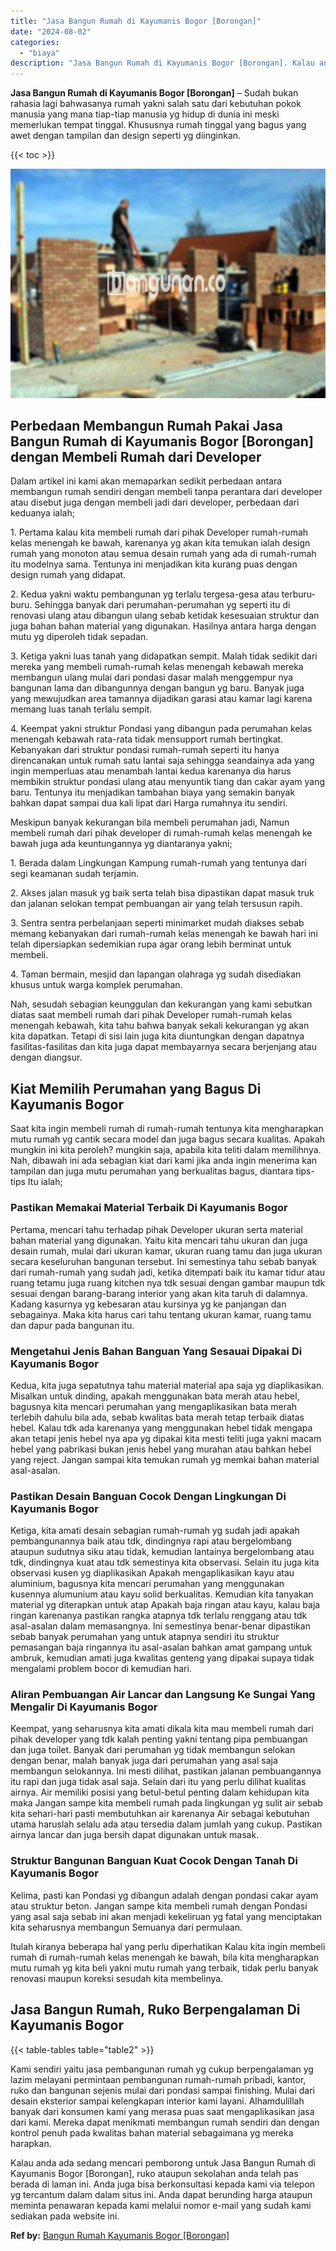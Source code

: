 ```yaml
---
title: "Jasa Bangun Rumah di Kayumanis Bogor [Borongan]"
date: "2024-08-02"
categories: 
  - "biaya"
description: "Jasa Bangun Rumah di Kayumanis Bogor [Borongan]. Kalau anda ada sedang mencari pemborong untuk Jasa Bangun Rumah di Kayumanis Bogor [Borongan], ruko ataupu..."
---
```


**Jasa Bangun Rumah di Kayumanis Bogor \[Borongan\]** – Sudah bukan rahasia lagi bahwasanya rumah yakni salah satu dari kebutuhan pokok manusia yang mana tiap-tiap manusia yg hidup di dunia ini meski memerlukan tempat tinggal. Khususnya rumah tinggal yang bagus yang awet dengan tampilan dan design seperti yg diinginkan.

{{< toc >}}

![Jasa Bangun Rumah di Kayumanis Bogor [Borongan]](/images/borong-bangunan-23.png)

## Perbedaan Membangun Rumah Pakai Jasa Bangun Rumah di Kayumanis Bogor \[Borongan\] dengan Membeli Rumah dari Developer

Dalam artikel ini kami akan memaparkan sedikit perbedaan antara membangun rumah sendiri dengan membeli tanpa perantara dari developer atau disebut juga dengan membeli jadi dari developer, perbedaan dari keduanya ialah;

1\. Pertama kalau kita membeli rumah dari pihak Developer rumah-rumah kelas menengah ke bawah, karenanya yg akan kita temukan ialah design rumah yang monoton atau semua desain rumah yang ada di rumah-rumah itu modelnya sama. Tentunya ini menjadikan kita kurang puas dengan design rumah yang didapat.

2\. Kedua yakni waktu pembangunan yg terlalu tergesa-gesa atau terburu-buru. Sehingga banyak dari perumahan-perumahan yg seperti itu di renovasi ulang atau dibangun ulang sebab ketidak kesesuaian struktur dan juga bahan bahan material yang digunakan. Hasilnya antara harga dengan mutu yg diperoleh tidak sepadan.

3\. Ketiga yakni luas tanah yang didapatkan sempit. Malah tidak sedikit dari mereka yang membeli rumah-rumah kelas menengah kebawah mereka membangun ulang mulai dari pondasi dasar malah menggempur nya bangunan lama dan dibangunnya dengan bangun yg baru. Banyak juga yang mewujudkan area tamannya dijadikan garasi atau kamar lagi karena memang luas tanah terlalu sempit.

4\. Keempat yakni struktur Pondasi yang dibangun pada perumahan kelas menengah kebawah rata-rata tidak mensupport rumah bertingkat. Kebanyakan dari struktur pondasi rumah-rumah seperti itu hanya direncanakan untuk rumah satu lantai saja sehingga seandainya ada yang ingin memperluas atau menambah lantai kedua karenanya dia harus membikin struktur pondasi ulang atau menyuntik tiang dan cakar ayam yang baru. Tentunya itu menjadikan tambahan biaya yang semakin banyak bahkan dapat sampai dua kali lipat dari Harga rumahnya itu sendiri.

Meskipun banyak kekurangan bila membeli perumahan jadi, Namun membeli rumah dari pihak developer di rumah-rumah kelas menengah ke bawah juga ada keuntungannya yg diantaranya yakni;

1\. Berada dalam Lingkungan Kampung rumah-rumah yang tentunya dari segi keamanan sudah terjamin.

2\. Akses jalan masuk yg baik serta telah bisa dipastikan dapat masuk truk dan jalanan selokan tempat pembuangan air yang telah tersusun rapih.

3\. Sentra sentra perbelanjaan seperti minimarket mudah diakses sebab memang kebanyakan dari rumah-rumah kelas menengah ke bawah hari ini telah dipersiapkan sedemikian rupa agar orang lebih berminat untuk membeli.

4\. Taman bermain, mesjid dan lapangan olahraga yg sudah disediakan khusus untuk warga komplek perumahan.

Nah, sesudah sebagian keunggulan dan kekurangan yang kami sebutkan diatas saat membeli rumah dari pihak Developer rumah-rumah kelas menengah kebawah, kita tahu bahwa banyak sekali kekurangan yg akan kita dapatkan. Tetapi di sisi lain juga kita diuntungkan dengan dapatnya fasilitas-fasilitas dan kita juga dapat membayarnya secara berjenjang atau dengan diangsur.

## Kiat Memilih Perumahan yang Bagus Di Kayumanis Bogor

Saat kita ingin membeli rumah di rumah-rumah tentunya kita mengharapkan mutu rumah yg cantik secara model dan juga bagus secara kualitas. Apakah mungkin ini kita peroleh? mungkin saja, apabila kita teliti dalam memilihnya. Nah, dibawah ini ada sebagian kiat dari kami jika anda ingin menerima kan tampilan dan juga mutu perumahan yang berkualitas bagus, diantara tips-tips Itu ialah;

### Pastikan Memakai Material Terbaik Di Kayumanis Bogor

Pertama, mencari tahu terhadap pihak Developer ukuran serta material bahan material yang digunakan. Yaitu kita mencari tahu ukuran dan juga desain rumah, mulai dari ukuran kamar, ukuran ruang tamu dan juga ukuran secara keseluruhan bangunan tersebut. Ini semestinya tahu sebab banyak dari rumah-rumah yang sudah jadi, ketika ditempati baik itu kamar tidur atau ruang tetamu juga ruang kitchen nya tdk sesuai dengan gambar maupun tdk sesuai dengan barang-barang interior yang akan kita taruh di dalamnya. Kadang kasurnya yg kebesaran atau kursinya yg ke panjangan dan sebagainya. Maka kita harus cari tahu tentang ukuran kamar, ruang tamu dan dapur pada bangunan itu.

### Mengetahui Jenis Bahan Banguan Yang Sesauai Dipakai Di Kayumanis Bogor

Kedua, kita juga sepatutnya tahu material material apa saja yg diaplikasikan. Misalkan untuk dinding, apakah menggunakan bata merah atau hebel, bagusnya kita mencari perumahan yang mengaplikasikan bata merah terlebih dahulu bila ada, sebab kwalitas bata merah tetap terbaik diatas hebel. Kalau tdk ada karenanya yang menggunakan hebel tidak mengapa akan tetapi jenis hebel nya apa yg dipakai kita mesti teliti juga yakni macam hebel yang pabrikasi bukan jenis hebel yang murahan atau bahkan hebel yang reject. Jangan sampai kita temukan rumah yg memkai bahan material asal-asalan.

### Pastikan Desain Banguan Cocok Dengan Lingkungan Di Kayumanis Bogor

Ketiga, kita amati desain sebagian rumah-rumah yg sudah jadi apakah pembangunannya baik atau tdk, dindingnya rapi atau bergelombang ataupun sudutnya siku atau tidak, kemudian lantainya bergelombang atau tdk, dindingnya kuat atau tdk semestinya kita observasi. Selain itu juga kita observasi kusen yg diaplikasikan Apakah mengaplikasikan kayu atau aluminium, bagusnya kita mencari perumahan yang menggunakan kusennya alumunium atau kayu solid berkualitas. Kemudian kita tanyakan material yg diterapkan untuk atap Apakah baja ringan atau kayu, kalau baja ringan karenanya pastikan rangka atapnya tdk terlalu renggang atau tdk asal-asalan dalam memasangnya. Ini semestinya benar-benar dipastikan sebab banyak perumahan yang untuk atapnya sendiri itu struktur pemasangan baja ringannya itu asal-asalan bahkan amat gampang untuk ambruk, kemudian amati juga kwalitas genteng yang dipakai supaya tidak mengalami problem bocor di kemudian hari.

### Aliran Pembuangan Air Lancar dan Langsung Ke Sungai Yang Mengalir Di Kayumanis Bogor

Keempat, yang seharusnya kita amati dikala kita mau membeli rumah dari pihak developer yang tdk kalah penting yakni tentang pipa pembuangan dan juga toilet. Banyak dari perumahan yg tidak membangun selokan dengan benar, malah banyak juga dari perumahan yang asal saja membangun selokannya. Ini mesti dilihat, pastikan jalanan pembuangannya itu rapi dan juga tidak asal saja. Selain dari itu yang perlu dilihat kualitas airnya. Air memiliki posisi yang betul-betul penting dalam kehidupan kita maka Jangan sampe kita membeli rumah pada lingkungan yg sulit air sebab kita sehari-hari pasti membutuhkan air karenanya Air sebagai kebutuhan utama haruslah selalu ada atau tersedia dalam jumlah yang cukup. Pastikan airnya lancar dan juga bersih dapat digunakan untuk masak.

### Struktur Bangunan Banguan Kuat Cocok Dengan Tanah Di Kayumanis Bogor

Kelima, pasti kan Pondasi yg dibangun adalah dengan pondasi cakar ayam atau struktur beton. Jangan sampe kita membeli rumah dengan Pondasi yang asal saja sebab ini akan menjadi kekeliruan yg fatal yang menciptakan kita seharusnya membangun Semuanya dari permulaan.

Itulah kiranya beberapa hal yang perlu diperhatikan Kalau kita ingin membeli rumah di rumah-rumah kelas menengah ke bawah, bila kita mengharapkan mutu rumah yg kita beli yakni mutu rumah yang terbaik, tidak perlu banyak renovasi maupun koreksi sesudah kita membelinya.

## Jasa Bangun Rumah, Ruko Berpengalaman Di Kayumanis Bogor

{{< table-tables table="table2" >}}

Kami sendiri yaitu jasa pembangunan rumah yg cukup berpengalaman yg lazim melayani permintaan pembangunan rumah-rumah pribadi, kantor, ruko dan bangunan sejenis mulai dari pondasi sampai finishing. Mulai dari desain eksterior sampai kelengkapan interior kami layani. Alhamdulillah banyak dari konsumen kami yang merasa puas saat mengaplikasikan jasa dari kami. Mereka dapat menikmati membangun rumah sendiri dan dengan kontrol penuh pada kwalitas bahan material sebagaimana yg mereka harapkan.

Kalau anda ada sedang mencari pemborong untuk Jasa Bangun Rumah di Kayumanis Bogor \[Borongan\], ruko ataupun sekolahan anda telah pas berada di laman ini. Anda juga bisa berkonsultasi kepada kami via telepon yg tercantum dalam dalam situs ini. Anda dapat berunding harga ataupun meminta penawaran kepada kami melalui nomor e-mail yang sudah kami sediakan pada website ini.

**Ref by:** [Bangun Rumah Kayumanis Bogor [Borongan]](https://id.wikipedia.org/wiki/Bangun)
